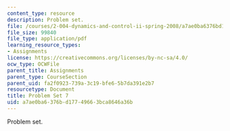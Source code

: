 ```yaml
---
content_type: resource
description: Problem set.
file: /courses/2-004-dynamics-and-control-ii-spring-2008/a7ae0ba6376bd17749663bca8646a36b_ps7.pdf
file_size: 99840
file_type: application/pdf
learning_resource_types:
- Assignments
license: https://creativecommons.org/licenses/by-nc-sa/4.0/
ocw_type: OCWFile
parent_title: Assignments
parent_type: CourseSection
parent_uid: fa2f0923-739a-3c19-bfe6-5b7da391e2b7
resourcetype: Document
title: Problem Set 7
uid: a7ae0ba6-376b-d177-4966-3bca8646a36b
---
```

Problem set.